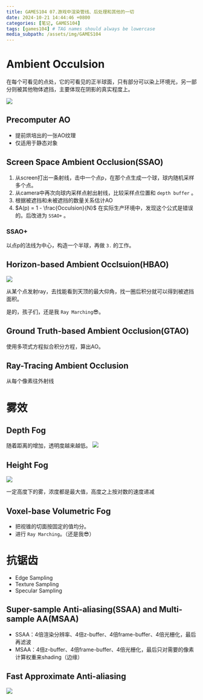 ```yaml
---
title: GAMES104 07.游戏中渲染管线、后处理和其他的一切
date: 2024-10-21 14:44:46 +0800
categories: [笔记, GAMES104]
tags: [games104] # TAG names should always be lowercase
media_subpath: /assets/img/GAMES104 
---
```

# Ambient Occulsion
在每个可看见的点处，它的可看见的正半球面，只有部分可以染上环境光，另一部分则被其他物体遮挡，主要体现在阴影的真实程度上。

![](QQ20241021-152430-imageonline.co-merged.png)

## Precomputer AO
- 提前烘培出的一张AO纹理
- 仅适用于静态对象

## Screen Space Ambient Occlusion(SSAO)
1. 从screen打出一条射线，击中一个点p，在那个点生成一个球，球内随机采样多个点。
2. 从camera中再次向球内采样点射出射线，比较采样点位置和 `depth buffer` 。
3. 根据被遮挡和未被遮挡的数量关系估计AO
4. $A(p) = 1 - \frac{Occulsion}{N}$ 在实际生产环境中，发现这个公式是错误的。后改进为 `SSAO+` 。

### SSAO+
以点p的法线为中心，构造一个半球，再做 `3.` 的工作。

## Horizon-based Ambient Occlsuion(HBAO)
![](QQ20241021-161729.png)

从某个点发射ray，去找能看到天顶的最大仰角，找一圈后积分就可以得到被遮挡面积。

是的，孩子们，还是我 `Ray Marching`😎。

## Ground Truth-based Ambient Occlusion(GTAO)
使用多项式方程拟合积分方程，算出AO。

## Ray-Tracing Ambient Occlusion
从每个像素往外射线

# 雾效
## Depth Fog
随着距离的增加，透明度越来越低。
![](QQ20241023-194627.png)

## Height Fog
![](pFp4PR1.jpg)

一定高度下的雾，浓度都是最大值，高度之上按对数的速度递减

## Voxel-base Volumetric Fog
- 把视锥的切面按固定的值均分。
- 进行 `Ray Marching`。（还是我😎）

# 抗锯齿
- Edge Sampling
- Texture Sampling
- Specular Sampling

## Super-sample Anti-aliasing(SSAA) and Multi-sample AA(MSAA)
- SSAA：4倍渲染分辨率、4倍z-buffer、4倍frame-buffer、4倍光栅化，最后再滤波
- MSAA：4倍z-buffer、4倍frame-buffer、4倍光栅化，最后只对需要的像素计算权重来shading（边缘）

## Fast Approximate Anti-aliasing
![](QQ20241024-102537.png)





